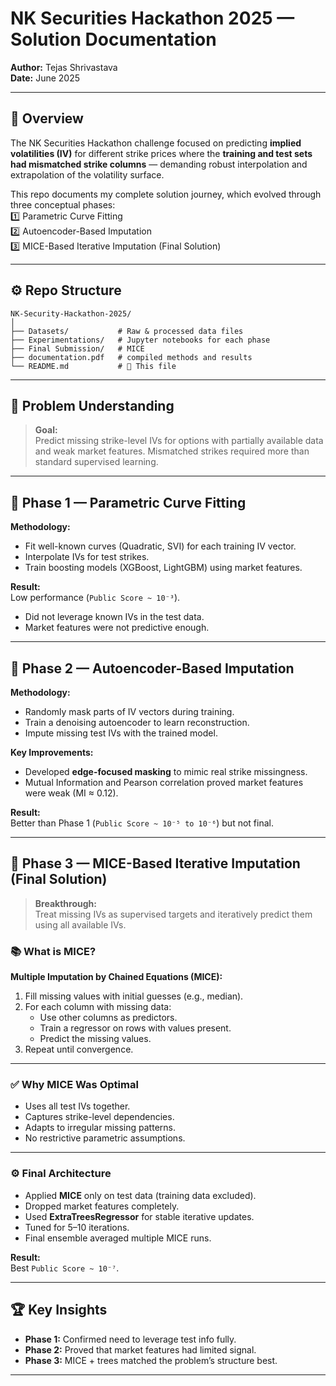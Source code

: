 # NK Securities Hackathon 2025 — Solution Documentation

**Author:** Tejas Shrivastava  
**Date:** June 2025

---

## 📌 Overview

The NK Securities Hackathon challenge focused on predicting **implied volatilities (IV)** for different strike prices where the **training and test sets had mismatched strike columns** — demanding robust interpolation and extrapolation of the volatility surface.

This repo documents my complete solution journey, which evolved through three conceptual phases:  
1️⃣ Parametric Curve Fitting  
2️⃣ Autoencoder-Based Imputation  
3️⃣ MICE-Based Iterative Imputation (Final Solution)

---

## ⚙️ Repo Structure

```
NK-Security-Hackathon-2025/
│
├── Datasets/           # Raw & processed data files
├── Experimentations/   # Jupyter notebooks for each phase
├── Final Submission/   # MICE
├── documentation.pdf   # compiled methods and results
└── README.md           # 📄 This file

```

---

## 🧩 Problem Understanding

> **Goal:**  
> Predict missing strike-level IVs for options with partially available data and weak market features.
> Mismatched strikes required more than standard supervised learning.

---

## 🔬 Phase 1 — Parametric Curve Fitting

**Methodology:**  
- Fit well-known curves (Quadratic, SVI) for each training IV vector.
- Interpolate IVs for test strikes.
- Train boosting models (XGBoost, LightGBM) using market features.

**Result:**  
Low performance (`Public Score ~ 10⁻³`).
- Did not leverage known IVs in the test data.
- Market features were not predictive enough.

---

## 🤖 Phase 2 — Autoencoder-Based Imputation

**Methodology:**  
- Randomly mask parts of IV vectors during training.
- Train a denoising autoencoder to learn reconstruction.
- Impute missing test IVs with the trained model.

**Key Improvements:**  
- Developed **edge-focused masking** to mimic real strike missingness.
- Mutual Information and Pearson correlation proved market features were weak (MI ≈ 0.12).

**Result:**  
Better than Phase 1 (`Public Score ~ 10⁻⁵ to 10⁻⁶`) but not final.

---

## 🔁 Phase 3 — MICE-Based Iterative Imputation (Final Solution)

> **Breakthrough:**  
> Treat missing IVs as supervised targets and iteratively predict them using all available IVs.

### 📚 What is MICE?

**Multiple Imputation by Chained Equations (MICE):**  
1. Fill missing values with initial guesses (e.g., median).  
2. For each column with missing data:
   - Use other columns as predictors.
   - Train a regressor on rows with values present.
   - Predict the missing values.
3. Repeat until convergence.

---

### ✅ Why MICE Was Optimal

- Uses all test IVs together.
- Captures strike-level dependencies.
- Adapts to irregular missing patterns.
- No restrictive parametric assumptions.

---

### ⚙️ Final Architecture

- Applied **MICE** only on test data (training data excluded).
- Dropped market features completely.
- Used **ExtraTreesRegressor** for stable iterative updates.
- Tuned for 5–10 iterations.
- Final ensemble averaged multiple MICE runs.

**Result:**  
Best `Public Score ~ 10⁻⁷`.

---

## 🏆 Key Insights

- **Phase 1:** Confirmed need to leverage test info fully.
- **Phase 2:** Proved that market features had limited signal.
- **Phase 3:** MICE + trees matched the problem’s structure best.

---
